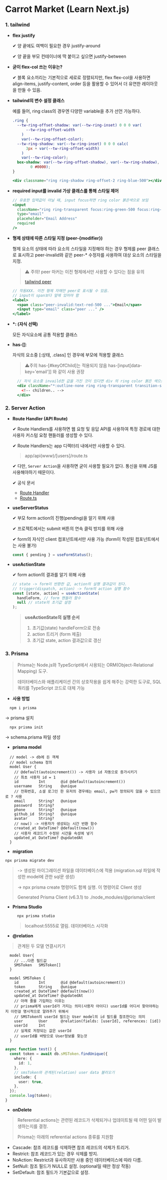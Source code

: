 # Carrot Market (Learn Next.js)

### 1. tailwind

- **flex justify**

  ✔ 양 끝에도 여백이 필요한 경우 justify-around

  ✔ 양 끝을 부모 컨테이너에 딱 붙이고 싶으면 justify-between

- **굳이 flex-col 쓰는 이유는?**

  ✔ 블록 요소끼리는 기본적으로 세로로 정렬되지만, flex flex-col을 사용하면 align-items, justify-content, order 등을 활용할 수 있어서 더 유연한 레이아웃을 만들 수 있음.

- **tailwind의 변수 설정 클래스**

  예를 들어, ring class의 경우엔 다양한 variable을 추가 선언 가능하다.

  ```css
  .ring {
    --tw-ring-offset-shadow: var(--tw-ring-inset) 0 0 0 var(
        --tw-ring-offset-width
      )
      var(--tw-ring-offset-color);
    --tw-ring-shadow: var(--tw-ring-inset) 0 0 0 calc(
        3px + var(--tw-ring-offset-width)
      )
      var(--tw-ring-color);
    box-shadow: var(--tw-ring-offset-shadow), var(--tw-ring-shadow), var(--tw-shadow, 0
          0 #0000);
  }
  ```

  ```jsx
  <div classname="ring ring-shadow ring-offset-2 ring-blue-500"></div>
  ```

- **required input를 invalid 가상 클래스를 통해 스타일 제어**

  ```jsx
  // 유효한 입력값이 아닐 때, input focus하면 ring color 붉은색으로 보임
  <input
    className="ring ring-transparent focus:ring-green-500 focus:ring-offset-2  invalid:focus:ring-red-500 peer"
    type="email"
    placeholder="Email Address"
    required
  />
  ```

- **형제 상태에 따른 스타일 지정 (peer-{modifier})**

  형제 요소의 상태에 따라 요소의 스타일을 지정해야 하는 경우 형제를 peer 클래스로 표시하고 peer-invalid와 같은 peer-\* 수정자를 사용하여 대상 요소의 스타일을 지정.

  > ⚠️ 주의!
  > peer 마커는 이전 형제에서만 사용할 수 있다는 점을 유의
  >
  > [tailwind peer](https://tailwindcss.com/docs/hover-focus-and-other-states#styling-based-on-sibling-state)

  ```jsx
  // 작동XXX. 이전 형제 자매만 peer로 표시될 수 있음.
  // input이 span보다 앞에 있어야 함
  <label>
    <span class="peer-invalid:text-red-500 ...">Email</span>
    <input type="email" class="peer ..." />
  </label>
  ```

- **\*: (자식 선택)**

  모든 자식요소에 공통 적용할 클래스

- **has-[]**:

  자식의 요소중 [:상태, .class] 인 경우에 부모에 적용할 클래스

  > ⚠️주의
  > has-[#keyOfChild]는 적용되지 않음
  > has-[input[data-key='email']] 와 같이 사용 권장

  ```jsx
    // 자식 요소중 invaild한 값을 가진 것이 있다면 div 의 ring color 붉은 색으로 변경됨
    <div className="*:outline-none ring ring-transparent transition-shadow has-[:invalid]:ring-red-200">
      <!-- children.. -->
    </div>
  ```

### 2. Server Action

- **Route Handler (API Route)**

  ✔ Route Handlers를 사용하면 웹 요청 및 응답 API를 사용하여 특정 경로에 대한 사용자 커스텀 요청 핸들러를 생성할 수 있다.

  ✔ Route Handlers는 app 디렉터리 내에서만 사용할 수 있다.

  > app/api(www)/[users]/route.ts

  ✔ 다만, `Server Action`을 사용하면 굳이 사용할 필요가 없다. 통신을 위해 JS를 사용해야하기 때문이다.

  ✔ 공식 문서

  - [Route Handler](https://nextjs.org/docs/app/building-your-application/routing/route-handlers)
  - [Route.ts](https://nextjs.org/docs/app/api-reference/file-conventions/route)

- **useServerStatus**

  ✔ 부모 form action의 진행(pending)을 알기 위해 사용

  ✔ 프로젝트에서는 submit 버튼의 연속 클릭 방지를 위해 사용

  ✔ form의 자식인 client 컴포넌트에서만 사용 가능 (form이 작성된 컴포넌트에서는 사용 불가)

  ```jsx
  const { pending } = useFormStatus();
  ```

- **useActionState**

  ✔ form action의 결과를 알기 위해 사용

  ```jsx
  // state -> form이 반환한 값, action의 실행 결과값이 된다.
  // trigger(dispatch, action) -> form의 action 실행 함수
  const [state, action] = useActionState(
    handleForm, // form 핸들러 함수
    null // state의 초기값 설정
  );
  ```

  > **useActionState의 실행 순서**
  >
  > 1. 초기값(state) handleForm으로 전송
  > 2. action 트리거 (form 제출)
  > 3. 초기값 state, action 결과값으로 갱신

### 3. Prisma

> Prisma는 Node.js와 TypeScript에서 사용되는 ORM(Object-Relational Mapping) 도구.
>
> 데이터베이스와 애플리케이션 간의 상호작용을 쉽게 해주는 강력한 도구로, SQL 쿼리를 TypeScript 코드로 대체 가능

- **사용 방법**

```node
  npm i prisma
```

-> prisma 설치

```node
  npx prisma init
```

-> schema.prisma 파일 생성

- **prisma model**

```prisma
  // model -> db에 든 객체
  // model schema 정의
  model User {
    // @default(autoincrement()) -> 사용자 id 자동으로 증가시키기
    // 최초 사용자 id = 1
    id         Int       @id @default(autoincrement())
    username   String    @unique
    // 전화번호, 소셜 로그인 한 유저의 경우에는 email, pw가 정의되지 않을 수 있으므로 ? 사용
    email      String?   @unique
    password   String?
    phone      String?   @unique
    github_id  String?   @unique
    avatar     String?
    // now() -> 사용자가 생성되는 시간 반환 함수
    created_at DateTime? @default(now())
    // 사용자 레코드가 수정된 시간을 속성에 넣기
    updated_at DateTime? @updatedAt
  }
```

- **migration**

```node
npx prisma migrate dev
```

> -> 생성된 마이그레이션 파일을 데이터베이스에 적용 (migration.sql 파일에 작성한 model에 관한 sql문 생성)
>
> -> npx prisma create 명령어도 함께 실행. 이 명령어로 Client 생성
>
> Generated Prisma Client (v6.3.1) to ./node_modules/@prisma/client

- **Prisma Studio**

  ```node
    npx prisma studio
  ```

  > localhost:5555로 열림. 데이터베이스 시각화

- **@relation**

> 관계된 두 모델 연결시키기

```prisma
  model User{
    // ...다른 필드값
    SMSToken   SMSToken[]
  }

  model SMSToken {
    id         Int       @id @default(autoincrement())
    token      String    @unique
    created_at DateTime? @default(now())
    updated_at DateTime? @updatedAt
    // 아래 줄을 기입하는 이유는
    // prisma에게 userId가 가지는 의미(사용자 아이디) userId를 어디서 찾아야하는지 이런걸 명시적으로 알려주기 위해서
    // SMSToken의 userId 필드는 User model의 id 필드를 참조한다는 의미
    user       User      @relation(fields: [userId], references: [id])
    userId     Int
    // 실제로 저장되는 값은 userId
    // userId를 바탕으로 User정보를 찾는것
  }
```

```ts
async function test() {
  const token = await db.sMSToken.findUnique({
    where: {
      id: 1,
    },
    // smsToken와 관계된(relation) user data 불러오기
    include: {
      user: true,
    },
  });
  console.log(token);
}
```

- **onDelete**

> Referential actions는 관련된 레코드가 삭제되거나 업데이트될 때 어떤 일이 발생하는지를 결정.
>
> Prisma는 아래의 referential actions 종류를 지원함

- Cascade: 참조 레코드를 삭제하면 참조 레코드의 삭제가 트리거.
- Restrict: 참조 레코드가 있는 경우 삭제를 방지.
- NoAction: Restrict과 유사하지만 사용 중인 데이터베이스에 따라 다름.
- SetNull: 참조 필드가 NULL로 설정. (optional일 때만 정상 작동)
- SetDefault: 참조 필드가 기본값으로 설정.
